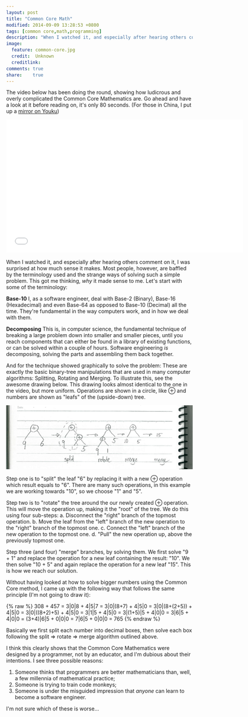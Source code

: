 ```yaml
---
layout: post
title: "Common Core Math"
modified: 2014-09-09 13:28:53 +0800
tags: [common core,math,programming]
description: "When I watched it, and especially after hearing others comment on it, I was surprised at how much sense it makes. Most people, however, are baffled by the terminology used and the strange ways of solving such a simple problem."
image:
  feature: common-core.jpg
  credit:  Unknown
  creditlink: 
comments: true
share:    true
---
```

The video below has been doing the round, showing how ludicrous and overly complicated the Common Core Mathematics are. Go ahead and have a look at it before reading on, it's only 80 seconds.
(For those in China, I put up a <a href="http://v.youku.com/v_show/id_XNzc3NzIzMjky.html" target="_BLANK">mirror on Youku</a>)

<iframe width="640" height="360" src="//www.youtube.com/embed/g2QGiGqz-xs" frameborder="0" allowfullscreen></iframe>

When I watched it, and especially after hearing others comment on it, I was surprised at how much sense it makes. Most people, however, are baffled by the terminology used and the strange
ways of solving such a simple problem. This got me thinking, *why* it made sense to me. Let's start with some of the terminology:

**Base-10** I, as a software engineer, deal with Base-2 (Binary), Base-16 (Hexadecimal) and even Base-64 as opposed to Base-10 (Decimal) all the time. They're fundamental in the way
computers work, and in how we deal with them.

**Decomposing** This is, in computer science, the fundamental technique of breaking a large problem down into smaller and smaller pieces, until you reach components that can either be found
in a library of existing functions, or can be solved within a couple of hours. Software engineering *is* decomposing, solving the parts and assembling them back together.

And for the technique showed graphically to solve the problem: These are exactly the basic binary-tree manipulations that are used in many computer algorithms: Splitting, Rotating and Merging.
To illustrate this, see the awesome drawing below. This drawing looks almost identical to the one in the video, but more uniform. Operations are shown in a circle, like &oplus; and numbers
are shown as "leafs" of the (upside-down) tree.

<img src="/images/split-rotate-merge.png">

Step one is to "split" the leaf "6" by replacing it with a new &oplus; operation which result equals to "6". There are many such operations, in this example we are working towards "10", so we
choose "1" and "5".

Step two is to "rotate" the tree around the our newly created &oplus; operation. This will move the operation up, making it the "root" of the tree. We do this using four sub-steps:
a. Disconnect the "right" branch of the topmost operation.
b. Move the leaf from the "left" branch of the new operation to the "right" branch of the topmost one.
c. Connect the "left" branch of the new operation to the topmost one.
d. "Pull" the new operation up, above the previously topmost one.

Step three (and four) "merge" branches, by solving them. We first solve "9 + 1" and replace the operation for a new leaf containing the result: "10". We then solve "10 + 5" and again
replace the operation for a new leaf "15". This is how we reach our solution.

Without having looked at how to solve bigger numbers using the Common Core method, I came up with the following way that follows the same principle (I'm not going to draw it):

{% raw %}
308 + 457 = 3|0|8 + 4|5|7 = 3|0|(8+7) + 4|5|0 = 3|0|(8+(2+5)) + 4|5|0 = 3|0|((8+2)+5) + 4|5|0 = 3|1|5 + 4|5|0 = 3|(1+5)|5 + 4|0|0 = 3|6|5 + 4|0|0 = (3+4)|6|5 + 0|0|0 = 7|6|5 + 0|0|0 = 765
{% endraw %}

Basically we first split each number into decimal boxes, then solve each box following the split => rotate => merge algorithm outlined above.

I think this clearly shows that the Common Core Mathematics were designed by a programmer, not by an educator, and I'm dubious about their intentions. I see three possible reasons:
 1. Someone thinks that programmers are better mathematicians than, well, a few millennia of mathematical practice;
 2. Someone is trying to train code monkeys;
 3. Someone is under the misguided impression that *anyone* can learn to become a software engineer.

I'm not sure which of these is worse...
